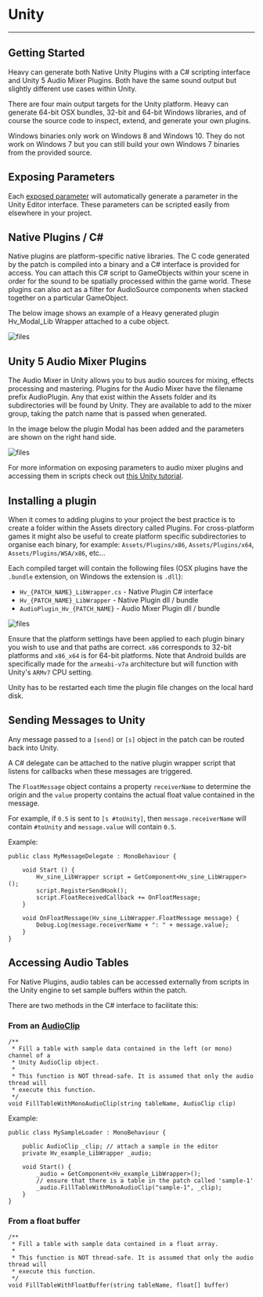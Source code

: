 # Unity
---

## Getting Started
Heavy can generate both Native Unity Plugins with a C# scripting interface and Unity 5 Audio Mixer Plugins. Both have the same sound output but slightly different use cases within Unity.

There are four main output targets for the Unity platform. Heavy can generate 64-bit OSX bundles, 32-bit and 64-bit Windows libraries, and of course the source code to inspect, extend, and generate your own plugins.

Windows binaries only work on Windows 8 and Windows 10. They do not work on Windows 7 but you can still build your own Windows 7 binaries from the provided source.

## Exposing Parameters
Each [exposed parameter](#02.getting_started#exposing-parameters) will automatically generate a parameter in the Unity Editor interface. These parameters can be scripted easily from elsewhere in your project.

## Native Plugins / C#
Native plugins are platform-specific native libraries. The C code generated by the patch is compiled into a binary and a C# interface is provided for access. You can attach this C# script to GameObjects within your scene in order for the sound to be spatially processed within the game world. These plugins can also act as a filter for AudioSource components when stacked together on a particular GameObject.

The below image shows an example of a Heavy generated plugin Hv_Modal_Lib Wrapper attached to a cube object.

![files](img/docs_unity_nativeplugin.png)

## Unity 5 Audio Mixer Plugins
The Audio Mixer in Unity allows you to bus audio sources for mixing, effects processing and mastering. Plugins for the Audio Mixer have the filename prefix AudioPlugin. Any that exist within the Assets folder and its subdirectories will be found by Unity. They are available to add to the mixer group, taking the patch name that is passed when generated.

In the image below the plugin Modal has been added and the parameters are shown on the right hand side.

![files](img/docs_unity_mixer.png)

For more information on exposing parameters to audio mixer plugins and accessing them in scripts check out [this Unity tutorial](https://www.youtube.com/watch?v=9tqi1aXlcpE).

## Installing a plugin
When it comes to adding plugins to your project the best practice is to create a folder within the Assets directory called Plugins. For cross-platform games it might also be useful to create platform specific subdirectories to organise each binary, for example: `Assets/Plugins/x86`, `Assets/Plugins/x64`, `Assets/Plugins/WSA/x86`, etc...

Each compiled target will contain the following files (OSX plugins have the `.bundle` extension, on Windows the extension is `.dll`):
* `Hv_{PATCH_NAME}_LibWrapper.cs` - Native Plugin C# interface
* `Hv_{PATCH_NAME}_LibWrapper` - Native Plugin dll / bundle
* `AudioPlugin_Hv_{PATCH_NAME}` - Audio Mixer Plugin dll / bundle

![files](img/docs_unity_native_loading.png)

Ensure that the platform settings have been applied to each plugin binary you wish to use and that paths are correct. `x86` corresponds to 32-bit platforms and `x86_x64` is for 64-bit platforms. Note that Android builds are specifically made for the `armeabi-v7a` architecture but will function with Unity's `ARMv7` CPU setting.

Unity has to be restarted each time the plugin file changes on the local hard disk.

## Sending Messages to Unity
Any message passed to a `[send]` or `[s]` object in the patch can be routed back into Unity.

A C# delegate can be attached to the native plugin wrapper script that listens for callbacks when these messages are triggered.

The `FloatMessage` object contains a property `receiverName` to determine the origin and the `value` property contains the actual float value contained in the message.

For example, if `0.5` is sent to `[s #toUnity]`, then `message.receiverName` will contain `#toUnity` and `message.value` will contain `0.5`.

Example:

```
public class MyMessageDelegate : MonoBehaviour {

    void Start () {
        Hv_sine_LibWrapper script = GetComponent<Hv_sine_LibWrapper>();
        script.RegisterSendHook();
        script.FloatReceivedCallback += OnFloatMessage;
    }

    void OnFloatMessage(Hv_sine_LibWrapper.FloatMessage message) {
        Debug.Log(message.receiverName + ": " + message.value);
    }
}
```


## Accessing Audio Tables

For Native Plugins, audio tables can be accessed externally from scripts in the Unity engine to set sample buffers within the patch.

There are two methods in the C# interface to facilitate this:

### From an [AudioClip](http://docs.unity3d.com/ScriptReference/AudioClip.html)
```
/**
 * Fill a table with sample data contained in the left (or mono) channel of a
 * Unity AudioClip object.
 *
 * This function is NOT thread-safe. It is assumed that only the audio thread will
 * execute this function.
 */
void FillTableWithMonoAudioClip(string tableName, AudioClip clip)
```

Example:

```
public class MySampleLoader : MonoBehaviour {

	public AudioClip _clip; // attach a sample in the editor
	private Hv_example_LibWrapper _audio;

	void Start() {
		_audio = GetComponent<Hv_example_LibWrapper>();
		// ensure that there is a table in the patch called 'sample-1'
		_audio.FillTableWithMonoAudioClip("sample-1", _clip);
	}
}
```

### From a float buffer
```
/**
 * Fill a table with sample data contained in a float array.
 *
 * This function is NOT thread-safe. It is assumed that only the audio thread will
 * execute this function.
 */
void FillTableWithFloatBuffer(string tableName, float[] buffer)
```
